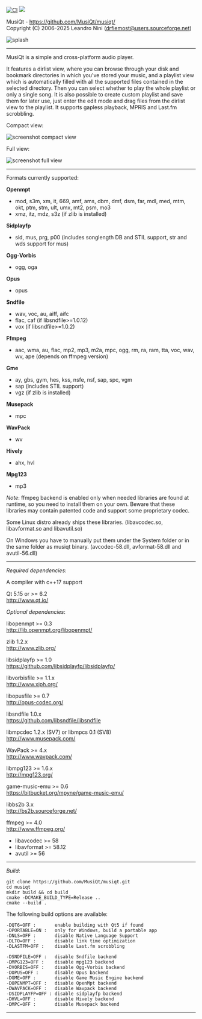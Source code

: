 [![CI](https://github.com/MusiQt/musiqt/actions/workflows/build.yml/badge.svg)](https://github.com/MusiQt/musiqt/actions/workflows/build.yml)
[![](https://img.shields.io/github/downloads/MusiQt/musiqt/latest/total.svg)](https://github.com/MusiQt/musiqt/releases/latest)

MusiQt - https://github.com/MusiQt/musiqt/  
Copyright (C) 2006-2025 Leandro Nini (drfiemost@users.sourceforge.net)

![splash](https://github.com/MusiQt/musiqt/wiki/images/splash.jpg)

********************************************************************

MusiQt is a simple and cross-platform audio player.

It features a dirlist view, where you can browse through your disk and
bookmark directories in which you've stored your music, and a playlist
view which is automatically filled with all the supported files
contained in the selected directory. Then you can select whether to play
the whole playlist or only a single song.
It is also possible to create custom playlist and save them for later use,
just enter the edit mode and drag files from the dirlist view to the playlist.
It supports gapless playback, MPRIS and Last.fm scrobbling.

Compact view:

![screenshot compact view](https://github.com/MusiQt/musiqt/wiki/images/screenshot_compact.jpg)

Full view:

![screenshot full view](https://github.com/MusiQt/musiqt/wiki/images/screenshot_full.jpg)

********************************************************************

Formats currently supported:

__Openmpt__
  - mod, s3m, xm, it, 669, amf, ams, dbm, dmf, dsm, far, mdl, med, mtm, okt, ptm, stm, ult, umx, mt2, psm, mo3
  - xmz, itz, mdz, s3z (if zlib is installed)

__Sidplayfp__
  - sid, mus, prg, p00 (includes songlength DB and STIL support, str and wds support for mus)

__Ogg-Vorbis__
  - ogg, oga

__Opus__
  - opus

__Sndfile__
  - wav, voc, au, aiff, aifc
  - flac, caf (if libsndfile>=1.0.12)
  - vox (if libsndfile>=1.0.2)

__Ffmpeg__
  - aac, wma, au, flac, mp2, mp3, m2a, mpc, ogg, rm, ra, ram, tta, voc, wav, wv, ape
(depends on ffmpeg version)

__Gme__
  - ay, gbs, gym, hes, kss, nsfe, nsf, sap, spc, vgm
  - sap (includes STIL support)
  - vgz (if zlib is installed)

__Musepack__
  - mpc

__WavPack__
  - wv

__Hively__
  - ahx, hvl

__Mpg123__
  - mp3

*Note*:
ffmpeg backend is enabled only when needed libraries are found
at runtime, so you need to install them on your own.
Beware that these libraries may contain patented code and support some
proprietary codec.

Some Linux distro already ships these libraries.
(libavcodec.so, libavformat.so and libavutil.so)

On Windows you have to manually put them under the System folder
or in the same folder as musiqt binary.
(avcodec-58.dll, avformat-58.dll and avutil-56.dll)

********************************************************************

*Required dependencies*:

A compiler with c++17 support

Qt 5.15 or >= 6.2  
http://www.qt.io/


*Optional dependencies*:

libopenmpt >= 0.3  
http://lib.openmpt.org/libopenmpt/

zlib 1.2.x  
http://www.zlib.org/

libsidplayfp >= 1.0  
https://github.com/libsidplayfp/libsidplayfp/

libvorbisfile >= 1.1.x  
http://www.xiph.org/

libopusfile >= 0.7  
http://opus-codec.org/

libsndfile 1.0.x  
https://github.com/libsndfile/libsndfile

libmpcdec 1.2.x (SV7)
or
libmpcs 0.1 (SV8)  
http://www.musepack.com/

WavPack >= 4.x  
http://www.wavpack.com/

libmpg123 >= 1.6.x  
http://mpg123.org/

game-music-emu >= 0.6  
https://bitbucket.org/mpyne/game-music-emu/

libbs2b 3.x  
http://bs2b.sourceforge.net/

ffmpeg >= 4.0  
http://www.ffmpeg.org/
  - libavcodec >= 58
  - libavformat >= 58.12
  - avutil >= 56

********************************************************************

*Build*:
```
git clone https://github.com/MusiQt/musiqt.git
cd musiqt
mkdir build && cd build
cmake -DCMAKE_BUILD_TYPE=Release ..
cmake --build .
```
The following build options are available:
~~~
-DQT6=OFF :       enable building with Qt5 if found
-DPORTABLE=ON :   only for Windows, build a portable app
-DNLS=OFF :       disable Native Language Support
-DLTO=OFF :       disable link time optimization
-DLASTFM=OFF :    disable Last.fm scrobbling

-DSNDFILE=OFF :   disable Sndfile backend
-DMPG123=OFF :    disable mpg123 backend
-DVORBIS=OFF :    disable Ogg-Vorbis backend
-DOPUS=OFF :      disable Opus backend
-DGME=OFF :       disable Game Music Engine backend
-DOPENMPT=OFF :   disable OpenMpt backend
-DWAVPACK=OFF :   disable Wavpack backend
-DSIDPLAYFP=OFF : disable sidplayfp backend
-DHVL=OFF :       disable Hively backend
-DMPC=OFF :       disable Musepack backend
~~~
********************************************************************
